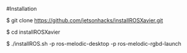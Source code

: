 #Installation

$ git clone https://github.com/jetsonhacks/installROSXavier.git

$ cd installROSXavier

$ ./installROS.sh -p ros-melodic-desktop -p ros-melodic-rgbd-launch

